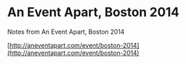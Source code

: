 An Event Apart, Boston 2014
==========================

Notes from An Event Apart, Boston 2014

[http://aneventapart.com/event/boston-2014](http://aneventapart.com/event/boston-2014)

